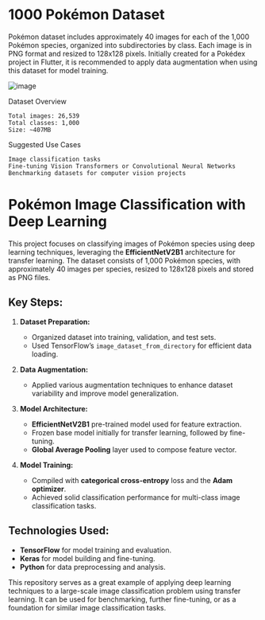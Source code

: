 # **1000 Pokémon Dataset**


Pokémon dataset includes approximately 40 images for each of the 1,000 Pokémon species, organized into subdirectories by class. Each image is in PNG format and resized to 128x128 pixels. Initially created for a Pokédex project in Flutter, it is recommended to apply data augmentation when using this dataset for model training.

![image](https://github.com/user-attachments/assets/1f0ec613-bde8-480e-bcb5-0b8d6227db6d)

Dataset Overview

    Total images: 26,539
    Total classes: 1,000
    Size: ~407MB

Suggested Use Cases

    Image classification tasks
    Fine-tuning Vision Transformers or Convolutional Neural Networks
    Benchmarking datasets for computer vision projects


# Pokémon Image Classification with Deep Learning

This project focuses on classifying images of Pokémon species using deep learning techniques, leveraging the **EfficientNetV2B1** architecture for transfer learning. The dataset consists of 1,000 Pokémon species, with approximately 40 images per species, resized to 128x128 pixels and stored as PNG files.

## Key Steps:


1. **Dataset Preparation:**
   - Organized dataset into training, validation, and test sets.
   - Used TensorFlow’s `image_dataset_from_directory` for efficient data loading.

2. **Data Augmentation:**
   - Applied various augmentation techniques to enhance dataset variability and improve model generalization.

3. **Model Architecture:**
   - **EfficientNetV2B1** pre-trained model used for feature extraction.
   - Frozen base model initially for transfer learning, followed by fine-tuning.
   - **Global Average Pooling** layer used to compose feature vector.

4. **Model Training:**
   - Compiled with **categorical cross-entropy** loss and the **Adam optimizer**.
   - Achieved solid classification performance for multi-class image classification tasks.

## Technologies Used:
- **TensorFlow** for model training and evaluation.
- **Keras** for model building and fine-tuning.
- **Python** for data preprocessing and analysis.

This repository serves as a great example of applying deep learning techniques to a large-scale image classification problem using transfer learning. It can be used for benchmarking, further fine-tuning, or as a foundation for similar image classification tasks.
